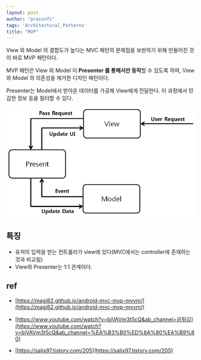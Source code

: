 ```yaml
---
layout: post
author: "praconfi"
tags: 'Architectural_Patterns'
title: "MVP"
---
```

View 와 Model 의 결합도가 높다는 MVC 패턴의 문제점을 보완하기 위해 만들어진 것이 바로 MVP 패턴이다.

MVP 패턴은 View 와 Model 이 **Presenter 를 통해서만 동작**할 수 있도록 하여, View 와 Model 의 의존성을 제거한 디자인 패턴이다.

Presenter는 Model에서 받아온 데이터를 가공해 View에게 전달한다. 이 과정에서 민감한 정보 등을 필터할 수 있다.

![](assets/imgs/../../../assets/imgs/2022-12-22/mvp.png)

## 특징
- 유저의 입력을 받는 컨트롤러가 view에 있다(MVC에서는 controller에 존재하는 것과 비교됨)
- View와 Presenter는 1:1 관계이다.

## ref
- [https://magi82.github.io/android-mvc-mvp-mvvm/](https://magi82.github.io/android-mvc-mvp-mvvm/)

- [https://www.youtube.com/watch?v=bjVAVm3t5cQ&ab_channel=곰튀김](https://www.youtube.com/watch?v=bjVAVm3t5cQ&ab_channel=%EA%B3%B0%ED%8A%80%EA%B9%80)

- [https://salix97.tistory.com/205](https://salix97.tistory.com/205)
